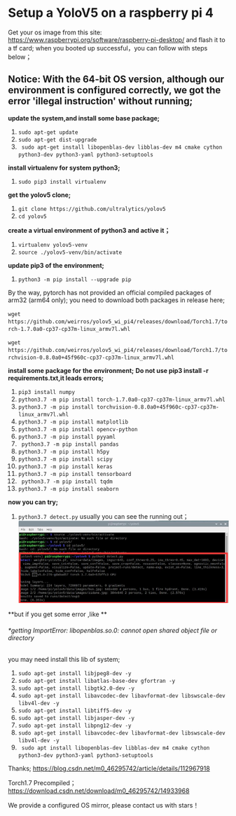 # Setup a YoloV5 on a raspberry pi 4

Get your os image from this site:
https://www.raspberrypi.org/software/raspberry-pi-desktop/
and flash it to a tf card;
when you booted up successful，you can follow with steps below；

Notice: With the 64-bit OS version, although our environment is configured correctly, we got the error 'illegal instruction' without running;
------------

**update the system,and install some base package;**

1.  `sudo apt-get update`
2. `sudo apt-get dist-upgrade`
3. ` sudo apt-get install libopenblas-dev libblas-dev m4 cmake cython python3-dev python3-yaml python3-setuptools`

**install virtualenv for system python3;**
1. `sudo pip3 install virtualenv`

**get the yolov5 clone;**
1. `git clone https://github.com/ultralytics/yolov5`
2. `cd yolov5`

**create a virtual environment of python3 and active it；**
1. `virtualenv yolov5-venv`
2. `source ./yolov5-venv/bin/activate`

**update pip3 of the environment;**
1. `python3 -m pip install --upgrade pip`

By the way, pytorch has not provided an official compiled packages  of arm32 (arm64 only); you need to download both packages in release here;

`wget https://github.com/weirros/yolov5_wi_pi4/releases/download/Torch1.7/torch-1.7.0a0-cp37-cp37m-linux_armv7l.whl`

`wget https://github.com/weirros/yolov5_wi_pi4/releases/download/Torch1.7/torchvision-0.8.0a0+45f960c-cp37-cp37m-linux_armv7l.whl`


**install some package for  the environment;**
**Do not use pip3 install -r requirements.txt,it leads errors;**
1. `pip3 install numpy`
2. `python3.7 -m pip install torch-1.7.0a0-cp37-cp37m-linux_armv7l.whl`
3. `python3.7 -m pip install torchvision-0.8.0a0+45f960c-cp37-cp37m-linux_armv7l.whl`
4. `python3.7 -m pip install matplotlib`
5. `python3.7 -m pip install opencv-python`
6. `python3.7 -m pip install pyyaml`
7. ` python3.7 -m pip install pandas`
8. `python3.7 -m pip install h5py`
9. `python3.7 -m pip install scipy`
10. `python3.7 -m pip install keras`
11. `python3.7 -m pip install tensorboard`
12. ` python3.7 -m pip install tqdm`
13. `python3.7 -m pip install seaborn`

**now you can try;**
1. `python3.7 detect.py`
usually you can see the running out；
[![runing](https://github.com/weirros/yolov5_wi_pi4/blob/main/running.jpg "runing")](https://github.com/weirros/yolov5_wi_pi4/blob/main/running.jpg "runing")


**but if you get some error ,like **
###### *getting ImportError: libopenblas.so.0: cannot open shared object file or directory
you may need install this lib of system;

1. `sudo apt-get install libjpeg8-dev -y`
2. `sudo apt-get install libatlas-base-dev gfortran -y`
3. `sudo apt-get install libgtk2.0-dev -y`
4. `sudo apt-get install libavcodec-dev libavformat-dev libswscale-dev libv4l-dev -y`
5. `sudo apt-get install libtiff5-dev -y`
6. `sudo apt-get install libjasper-dev -y`
7. `sudo apt-get install libpng12-dev -y`
8. `sudo apt-get install libavcodec-dev libavformat-dev libswscale-dev libv4l-dev -y`
9. ` sudo apt install libopenblas-dev libblas-dev m4 cmake cython python3-dev python3-yaml python3-setuptools`

Thanks;
https://blog.csdn.net/m0_46295742/article/details/112967918

Torch1.7 Precompiled；
https://download.csdn.net/download/m0_46295742/14933968

We provide a configured OS mirror, please contact us with stars！
